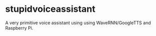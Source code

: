 # stupidvoiceassistant
A very primitive voice assistant using using WaveRNN/GoogleTTS and Raspberry Pi.

